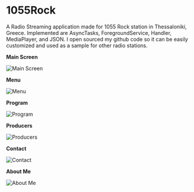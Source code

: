 # 1055Rock
A Radio Streaming application made for 1055 Rock station in Thessaloniki, Greece. Implemented are AsyncTasks, ForegroundService, Handler, MediaPlayer, and JSON. I open sourced my github code so it can be easily customized and used as a sample for other radio stations.

**Main Screen**

![Main Screen](https://lh3.googleusercontent.com/fife/ABSRlIq-xluCL_1na9F4N8vZxfxO1ZeaE14kElqu7zGbt97LGmo0tDDlrUlzM0CNpyp_JBXTf9u9pqjzMGYdLOVg6eYfF0oeWtyweAwHk3D_YQRfkHsxORErMKlXHer6t7HBbPWAO2kEjSJUdCRMAzpo4KhiSGmTTkPnBOBH9jl_I78H-4v5_SDQs4MSCaBmMzlitSz_Z8-Ge6mazHBCtiW6YK_Sv3Sr_elmroFPgsOlhKGjupqFAKSmaVIlSwdArFIXrF---uEUx1frdU1AiXY8hpwexcFmnydeiQdeo_MpojNs46b04gTH9u0mU5-JxPX0cN2Li13vxo0B0odgeL8q_M8wxqA30AX_OJx-3cdbt__nofs3oocaYEEiUpHiDZY_VmhN2EkhNT0gRFIZ2Wtvrje6Baq7mxQwnqBhb4agsqAcA82dEa46LwwXl8HrnRw1S43B98M2m5QJn4IpbgQob3oFybBh-nWMHcqTpS-WH-HHuvVVkQ6T32VQgmWf2S8ahApDvjGHIuzMiruloWfYWvne5BHahxQzQC-korgaxgjkxX3nqMyzqRba9w33SjCZ3XQN8-v_90eFck4Hca0Bs-zl5ZtEhUocaYYfCXESnOUgfcJpPDen9wjXz7GVf1qjnkJylATUZxbACmCqNmAzifWp7TeSzqiZo7KCmUp1jpE92UZkF-sMb7D29JfuFv9qEhlxQICOTAOVtHLzifsYiGVIhV-vmJ0RcZg=w2560-h1297-ft)

**Menu**

![Menu](https://lh3.googleusercontent.com/fife/ABSRlIoZtKW5VsIA-eQtIS6m2UbcmlMQwDnvQx27ZZPfexV9xibm4lwCG7uXiSKW5GtIReA-JvvzkoEa5F7n-se6BLZA3CS69zBQTt6ai7fQqOAi8wfyiJfzp0QIRrhmPkwmvg4Qy8VQTO9ockl6Bqc6_FPpq4Iyq4f8aabBj64l14Xj7x3BPt-bhwOnqYo4xdN4RV3erhMqEIvdhUT4W5GiF_M0MGjq_QAQmEyHCcYBl7peKCQgjxGgSylmbZLN81w7JkoFT9vQtODAOTrDhlFuJjAFRhDM1kv_InIGIFgSnz1NrXEQ1TTr0OUicD8dyehkgZjvxxBJq92Ah4gkutoKEc9VxirgZ3JB5Q6uKx-vAfUGea9euiWz9shpcfwb75jSbSThwYr_NjojXD9wJ081wlM9z5A0rsTX99BzMN3y4Xd-3TxKMNUVujLpi0yJvRmDJjOdIzRxRlMdSqaWMCzpAs3DJD5Q8XQQCv4R8UDcZP2b2OEf7Bwo04s5i6wt32FbrO6IJ7_7wI6oRE85KbBN7AIcIvLjKkh4XcmaOS8AMnOxCH6LBHnO1kCD4gbqTst4MQ8bw20Mozkn-IfUIUBrsm958ZsBhzVyW4sVSUGMUrXR3_SJD0AMnd5XZAS8YrYViAPDcT-5BEnvqnXQj9lVq3G1gfpblt5wRz0SQPCFGOxcYtnzc7zBdpE-tRWI8nEXakWVgAZ6rQ5NXxT3hzxsPyVgYNWRO1PGzQ=w1278-h1319-ft)

**Program**

![Program](https://lh3.googleusercontent.com/fife/ABSRlIrkYtGsQKDkjUuR0IYAtzSheGYOMEBCT1-FBPNTy48dfmtbB_m2Clf0DuPQ_GfZ1QkCO3EAgyu72MRQ4z9lqivE6hEV0A2YUolq7N-7TB3H09k2skaVuq_eKBNZzGghaZjsKDArlUISw-WUUtd54pkbs79F3KH9F1vK-xKKqpCmn64zGH5fSZu5LeE_jVtZgWhv8InhBs1Edq-9n2PL2RUCuYuP6vSDSO04l1sredDBcwIm0gPcDif5_VXD9Bqt3JD085vt0ON89hcLQWqRGmCtcVJdZztZfQ91ozLq_fz4lKVyjHm1hPhiJ8zl0rpMSq2TSAXRG0Qc1ZSD_3VO7-5_kvO2E98l-0wjOMnfWTDQJbhZMWERuEdTPQMr_zAuWLFpAe3aQ9xlVaAib8E0QG_jyb_PdYS6b7scnNBxRKR-PeRQiMMWQPYeFLRaDz4TxIC6RarJwtGz9qWqgXgb8uc4x5lXMpGFtjmb8qPMZogGSELggj3ZGCdfK0JcrzE4oICzuf0EVqVxTjD3blHFWVhu-V0T46QjDDOnVDXufpuhMT_-6PTiA44_4pbbistHymsC2p1RYyi_DMeqFGQM9cNgzYZaWF_-mhXovSDuM3hweCWfk1Zp4LwKXkQwT7JPU-yt1H6oqwAeY_xTpOfTyED-tVoFsfV00FrRDK2O-z_NcFbPQXZUwhDrPVd8Va_2VytOuPQzpOp0GA-eAJ1uElxOSmInOqsHeA=w2005-h1329-ft)

**Producers**

![Producers](https://lh3.googleusercontent.com/fife/ABSRlIoWnb7EZA1bDAW5yVr71yHc5-2FlacP5e0UG8T54foCyhd8WAHNyCJk7h2LD4pYDCOfDRHmMX5P1_cD2TmDCpoXTbv7kSgBIjgKPJ6UGO0KOIYe7322J3HbAHl8QQ_qQRJW3N5xJJ5T3ZQxqTv4ld_sQWY-caBiii3jdcsSmtQrfmfdtYRkANUjnymMi9SioqkvNIiNklvOKupUbgC8rWWHC_YQfsszwJj5qegvcY5wB86x7YQdCwJokUfGjbN8fmA1cATaZLt7L0ZfhJmYfAI4GS7MtUEdpxbgcoRqrTXoEqFNX-dgXixZjLVheCx11HyQ77XpGOOENf-0J_-qsuPo6NfBcePlJ_ikeBGabu-z_EpADRGFASuuJRZCCuOOISq595YjgblJHfQRoPFsjtq4lWerwyrnm5KkKNhPBiNe-I7gR_vaG-5ujnWt8XU47QI8nCbbxwQQQQHckHL0xBkjp3Q2FGSgBULMgS-NWQHa9NAhvkZ9FxyeQXFF0FzKNnmYG4mYkgu0bPi28KE75A_ZoaCTD7phDKElRnr-846lgJXR-q1BV0tumJkRZlaEe2OKIBdH7oNSEqjMkEUYoHb9R5776kIBvGgCgD4EfFlZFdBkjNRrI2XJ71-Vfbz5-SVNXJq3kBS1FRcWM42vikjJdsTRabJ856gwdDPsF5SUywMNNfZSXWigOJhflgkVB8eZV3CWOK1S9p8od5tLtJsU5gHccv9aRQ=w1278-h1319-ft)

**Contact**

![Contact](https://lh3.googleusercontent.com/fife/ABSRlIoL9_RA81Gdk8modFC4EDxMyiFTa2VDFGi5mX-ySPCzrtsLgFWnxe3JTlFMNIKjK3wdPciGgeYSu7uiYlpkNka10jmw-P637ZU4VSmw_TvbWjovv_4I04MaUmuO9CD2sZp0NV70T54qQkwO4CX1JL930KrVG_3JTDhC_YibKK_zh_7aZyxI4XMvIM2Gvv-LHfdYKi2z5Z3qQEASRCrqoMh7iLO2zeKbe8p1JhPFh70If6C9YimN687jVKGOKx1YG3hR0uyU3I_BquNqCfJ2nUIONeBVi3mbrq5JGWKbSFOmyg0mEiaVB9YYBNHU2XsXPrz9H1JQMRWfQ1OoUnGPl4Fns64xVxPWSRTQ8AQOBhsWPX929Q5j5-GiY7GioilVWQYi8MoSRRJz_YmwH7fKn5YgOv4R_MiV-m5jFPRySAt8bUzTpqvbIegxgJJg1W72M04SRFIJZcrL1YRpcEdNDC7PG820BGL0YVIl23eChOOZbGGI2QpCtuZ7ShDnYNspz8ApgAn39ThLaUWJbicRHVReI576ETREO-5Huo5TweIozMVvdTESdN_JwNeqt6fME5C2CcukncYKvvaELWV4rn14jyQ6yZqKh06ziX6NYhPJl8ft4IZ-OfTyu-yAdticBTQxNVd-kGtUjS9L8pXqVgJtIRYvMmhvpgngXwJ1Uv7laYalTwhnvQLfgl9khhd9dqzP6JS3lLtfRnQ_Caq1KUnIXH2m-FuTDQ=w1278-h1319-ft)

**About Me**

![About Me](https://lh3.googleusercontent.com/fife/ABSRlIr0ocBwzur9i5989ov4mtfVIgH2oyhiVsBEilgJWhH9qPZ0s7cHUI41ameGOk0f9NbIFsAg9FyUURL71MXdqnPJ2axOR1cZWjNfAXBgwNp-H5snB2oTS3cUJKXphQpkp90AHSfoFBtfO_fZImN1JKd29_SeuFnk-YnYgyzquaWVXpOby3XIefP0j4QM2hc876bjHAPd4IMyNeIYqx0JNWopFOEvpM0xAbzUMxwW6vPXNLdkBnrvdQ0XtbtYPwj68qZgGWxdt3Dk0hQBtJR0dBsXJNo5y1aumEyRjYKS6a2Y2Az6-8ES33tkBtNwjOcv9bePwH1ixDCuaWkatBFNs4lUbJe3RuMlXC1jAjKO46wpz9b-PgXQBHSnpSPGGO5OPd-Lv5_TIiAekteqZJJcq0l8gIPnZWulNb-ErCesT2NnBVfXyXFFHkXJi9tcYh8ACBZnDhChBVNJYiVexqSlTvXHdhYBGie2_YzWHAkXB_DUuKUPnK4aGS1VNjDWEeNtX4Y-Z7DhjyyPQwgOfFgNZqRz_APeU8LI6uaPD4vax-loq-iCIMlpk8nBtdSAfEd4vpN0W7ML1iCNDcsP2heqLWR4C0VS39YVnwiaKVkEp0md6_b4_7J43H-6LpIIIUDzo9d4R0DQeTSmvTYeibIMpWskEwIDeZXenR7cSto5ZB_CPhkmyL9NFjNZl0HI9SiUYdCjXaVlepqZVmYmvT1Zaqa3CfONT_XLaw=w1278-h1319-ft)
